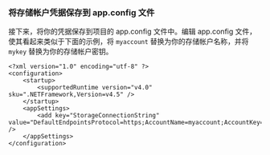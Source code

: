 ### 将存储帐户凭据保存到 app.config 文件

接下来，将你的凭据保存到项目的 app.config 文件中。编辑 app.config 文件，使其看起来类似于下面的示例，将 `myaccount` 替换为你的存储帐户名称，并将 `mykey` 替换为你的存储帐户密钥。

	<?xml version="1.0" encoding="utf-8" ?>
	<configuration>
	    <startup>
	        <supportedRuntime version="v4.0" sku=".NETFramework,Version=v4.5" />
	    </startup>
	    <appSettings>
	        <add key="StorageConnectionString" value="DefaultEndpointsProtocol=https;AccountName=myaccount;AccountKey=StorageAccountKeyEndingIn==;EndpointSuffix=core.chinacloudapi.cn" />
	    </appSettings>
	</configuration>

<!---HONumber=Mooncake_0405_2016-->